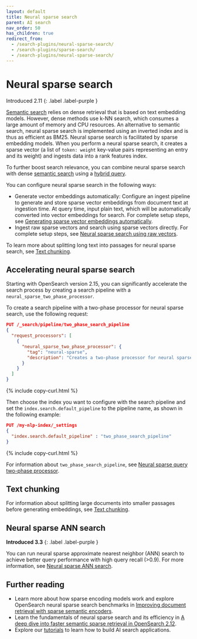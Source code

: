 ```yaml
---
layout: default
title: Neural sparse search
parent: AI search
nav_order: 50
has_children: true
redirect_from:
  - /search-plugins/neural-sparse-search/
  - /search-plugins/sparse-search/
  - /search-plugins/neural-sparse-search/
---
```


# Neural sparse search
Introduced 2.11
{: .label .label-purple }

[Semantic search]({{site.url}}{{site.baseurl}}/search-plugins/semantic-search/) relies on dense retrieval that is based on text embedding models. However, dense methods use k-NN search, which consumes a large amount of memory and CPU resources. An alternative to semantic search, neural sparse search is implemented using an inverted index and is thus as efficient as BM25. Neural sparse search is facilitated by sparse embedding models. When you perform a neural sparse search, it creates a sparse vector (a list of `token: weight` key-value pairs representing an entry and its weight) and ingests data into a rank features index.

To further boost search relevance, you can combine neural sparse search with dense [semantic search]({{site.url}}{{site.baseurl}}/search-plugins/semantic-search/) using a [hybrid query]({{site.url}}{{site.baseurl}}/query-dsl/compound/hybrid/).

You can configure neural sparse search in the following ways:

- Generate vector embeddings automatically: Configure an ingest pipeline to generate and store sparse vector embeddings from document text at ingestion time. At query time, input plain text, which will be automatically converted into vector embeddings for search. For complete setup steps, see [Generating sparse vector embeddings automatically]({{site.url}}{{site.baseurl}}/search-plugins/neural-sparse-with-pipelines/).
- Ingest raw sparse vectors and search using sparse vectors directly. For complete setup steps, see [Neural sparse search using raw vectors]({{site.url}}{{site.baseurl}}/search-plugins/neural-sparse-with-raw-vectors/).

To learn more about splitting long text into passages for neural sparse search, see [Text chunking]({{site.url}}{{site.baseurl}}/search-plugins/text-chunking/).

## Accelerating neural sparse search

Starting with OpenSearch version 2.15, you can significantly accelerate the search process by creating a search pipeline with a `neural_sparse_two_phase_processor`. 

To create a search pipeline with a two-phase processor for neural sparse search, use the following request: 

```json
PUT /_search/pipeline/two_phase_search_pipeline
{
  "request_processors": [
    {
      "neural_sparse_two_phase_processor": {
        "tag": "neural-sparse",
        "description": "Creates a two-phase processor for neural sparse search."
      }
    }
  ]
}
```
{% include copy-curl.html %}

Then choose the index you want to configure with the search pipeline and set the `index.search.default_pipeline` to the pipeline name, as shown in the following example:

```json
PUT /my-nlp-index/_settings 
{
  "index.search.default_pipeline" : "two_phase_search_pipeline"
}
```
{% include copy-curl.html %}

For information about `two_phase_search_pipeline`, see [Neural sparse query two-phase processor]({{site.url}}{{site.baseurl}}/search-plugins/search-pipelines/neural-sparse-query-two-phase-processor/).

## Text chunking

For information about splitting large documents into smaller passages before generating embeddings, see [Text chunking]({{site.url}}{{site.baseurl}}/vector-search/ingesting-data/text-chunking/).

## Neural sparse ANN search
**Introduced 3.3**
{: .label .label-purple }

You can run neural sparse approximate nearest neighbor (ANN) search to achieve better query performance with high query recall (>0.9). For more information, see [Neural sparse ANN search]({{site.url}}{{site.baseurl}}/vector-search/ai-search/neural-sparse-ann/).

## Further reading

- Learn more about how sparse encoding models work and explore OpenSearch neural sparse search benchmarks in [Improving document retrieval with sparse semantic encoders](https://opensearch.org/blog/improving-document-retrieval-with-sparse-semantic-encoders/).
- Learn the fundamentals of neural sparse search and its efficiency in [A deep dive into faster semantic sparse retrieval in OpenSearch 2.12](https://opensearch.org/blog/A-deep-dive-into-faster-semantic-sparse-retrieval-in-OS-2.12/).
- Explore our [tutorials]({{site.url}}{{site.baseurl}}/vector-search/tutorials/) to learn how to build AI search applications. 
